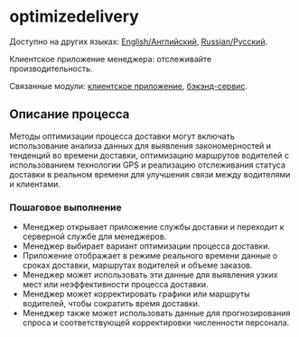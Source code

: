 # optimizedelivery

Доступно на других языках: [English/Английский](optimizedelivery.md), [Russian/Русский](optimizedelivery.ru.md). 

Клиентское приложение менеджера: отслеживайте производительность.

Связанные модули: [клиентское приложение](../../frontend/managerclient.md), [бэкэнд-сервис](../../backend/managerbackend.md).

## Описание процесса

Методы оптимизации процесса доставки могут включать использование анализа данных для выявления закономерностей и тенденций во времени доставки, оптимизацию маршрутов водителей с использованием технологии GPS и реализацию отслеживания статуса доставки в реальном времени для улучшения связи между водителями и клиентами.

### Пошаговое выполнение

- Менеджер открывает приложение службы доставки и переходит к серверной службе для менеджеров.
- Менеджер выбирает вариант оптимизации процесса доставки.
- Приложение отображает в режиме реального времени данные о сроках доставки, маршрутах водителей и объеме заказов.
- Менеджер может использовать эти данные для выявления узких мест или неэффективности процесса доставки.
- Менеджер может корректировать графики или маршруты водителей, чтобы сократить время доставки.
- Менеджер также может использовать данные для прогнозирования спроса и соответствующей корректировки численности персонала.
